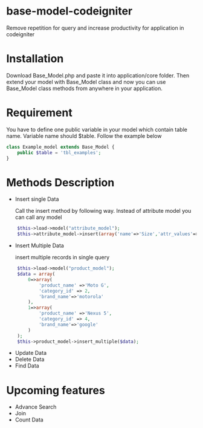 # base-model-codeigniter
Remove repetition for query and increase productivity for application in codeigniter

# Installation

Download Base_Model.php and paste it into application/core folder. Then extend your model with Base_Model class and now you can use Base_Model class methods from anywhere in your application.

# Requirement 

You have to define one public variable in your model which contain table name. Variable name should $table. Follow the example below

```php
class Example_model extends Base_Model {
    public $table = 'tbl_examples';
}

````

# Methods Description

* Insert single Data

    Call the insert method by following way. Instead of attribute model you can call any model
```php
    $this->load->model("attribute_model");
    $this->attribute_model->insert(array('name'=>'Size','attr_values'=>'S,L,XL','is_required'=>1));
`````

* Insert Multiple Data

    insert multiple records in single query 
```php
    $this->load->model("product_model");
    $data = array(
        0=>array(
            'product_name' =>'Moto G',
            'category_id' => 2,
            'brand_name'=>'motorola'
        ),
        1=>array(
            'product_name' =>'Nexus 5',
            'category_id' => 4,
            'brand_name'=>'google'
        )        
    );
    $this->product_model->insert_multiple($data);
`````    

* Update Data
* Delete Data
* Find Data


# Upcoming features

* Advance Search
* Join 
* Count Data 

